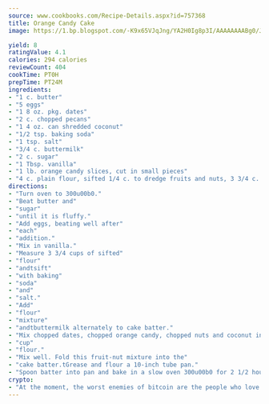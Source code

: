 ```yaml
---
source: www.cookbooks.com/Recipe-Details.aspx?id=757368
title: Orange Candy Cake
image: https://1.bp.blogspot.com/-K9x65VJqJng/YA2H0Ig8p3I/AAAAAAAABg0/JRKr7ZzesxofwlGw6YudXad_aQn9BD52QCLcBGAsYHQ/s299/2.png

yield: 8
ratingValue: 4.1
calories: 294 calories
reviewCount: 404
cookTime: PT0H
prepTime: PT24M
ingredients:
- "1 c. butter"
- "5 eggs"
- "1 8 oz. pkg. dates"
- "2 c. chopped pecans"
- "1 4 oz. can shredded coconut"
- "1/2 tsp. baking soda"
- "1 tsp. salt"
- "3/4 c. buttermilk"
- "2 c. sugar"
- "1 Tbsp. vanilla"
- "1 lb. orange candy slices, cut in small pieces"
- "4 c. plain flour, sifted 1/4 c. to dredge fruits and nuts, 3 3/4 c. to mix into batter"
directions:
- "Turn oven to 300u00b0."
- "Beat butter and"
- "sugar"
- "until it is fluffy."
- "Add eggs, beating well after"
- "each"
- "addition."
- "Mix in vanilla."
- "Measure 3 3/4 cups of sifted"
- "flour"
- "andtsift"
- "with baking"
- "soda"
- "and"
- "salt."
- "Add"
- "flour"
- "mixture"
- "andtbuttermilk alternately to cake batter."
- "Mix chopped dates, chopped orange candy, chopped nuts and coconut in 1/4"
- "cup"
- "flour."
- "Mix well. Fold this fruit-nut mixture into the"
- "cake batter.tGrease and flour a 10-inch tube pan."
- "Spoon batter into pan and bake in a slow oven 300u00b0 for 2 1/2 hours."
crypto:
- "At the moment, the worst enemies of bitcoin are the people who love bitcoin."
---
```

